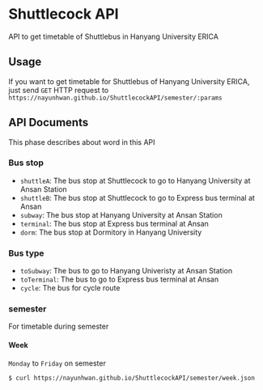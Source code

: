 # Shuttlecock API
API to get timetable of Shuttlebus in Hanyang University ERICA

## Usage
If you want to get timetable for Shuttlebus of Hanyang University ERICA, just send `GET` HTTP request to `https://nayunhwan.github.io/ShuttlecockAPI/semester/:params`

## API Documents
This phase describes about word in this API

### Bus stop
* `shuttleA`: The bus stop at Shuttlecock to go to Hanyang University at Ansan Station
* `shuttleB`: The bus stop at Shuttlecock to go to Express bus terminal at Ansan
* `subway`: The bus stop at Hanyang University at Ansan Station
* `terminal`: The bus stop at Express bus terminal at Ansan
* `dorm`: The bus stop at Dormitory in Hanyang University

### Bus type
* `toSubway`: The bus to go to Hanyang Univeristy at Ansan Station
* `toTerminal`: The bus to go to Express bus terminal at Ansan
* `cycle`: The bus for cycle route

### semester
For timetable during semester

#### Week
`Monday` to `Friday` on semester

```
$ curl https://nayunhwan.github.io/ShuttlecockAPI/semester/week.json
```
